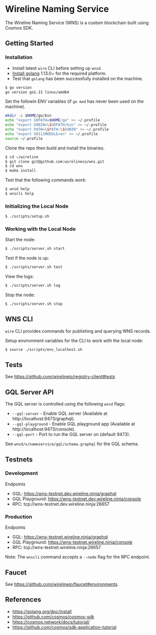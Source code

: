 # Wireline Naming Service

The Wireline Naming Service (WNS) is a custom blockchain built using Cosmos SDK.

## Getting Started

### Installation

* Install latest `wire` CLI before setting up `wnsd`.
* [Install golang](https://golang.org/doc/install) 1.13.0+ for the required platform.
* Test that `golang` has been successfully installed on the machine.

```bash
$ go version
go version go1.13 linux/amd64
```

Set the followin ENV variables (if `go mod` has never been used on the machine).

```bash
mkdir -p $HOME/go/bin
echo "export GOPATH=$HOME/go" >> ~/.profile
echo "export GOBIN=\$GOPATH/bin" >> ~/.profile
echo "export PATH=\$PATH:\$GOBIN" >> ~/.profile
echo "export GO111MODULE=on" >> ~/.profile
source ~/.profile
```

Clone the repo then build and install the binaries.

```bash
$ cd ~/wireline
$ git clone git@github.com:wirelineio/wns.git
$ cd wns
$ make install
```

Test that the following commands work:

```bash
$ wnsd help
$ wnscli help
```

### Initializing the Local Node

```bash
$ ./scripts/setup.sh
```

### Working with the Local Node

Start the node:

```bash
$ ./scripts/server.sh start
```

Test if the node is up:

```bash
$ ./scripts/server.sh test
```

View the logs:

```bash
$ ./scripts/server.sh log
```

Stop the node:

```bash
$ ./scripts/server.sh stop
```


## WNS CLI

`wire` CLI provides commands for publishing and querying WNS records.

Setup environment variables for the CLI to work with the local node:

```bash
$ source ./scripts/env_localhost.sh
```

## Tests

See https://github.com/wirelineio/registry-client#tests


## GQL Server API

The GQL server is controlled using the following `wnsd` flags:

* `--gql-server` - Enable GQL server (Available at http://localhost:9473/graphql).
* `--gql-playground` - Enable GQL playground app (Available at http://localhost:9473/console).
* `--gql-port` - Port to run the GQL server on (default 9473).

See `wnsd/x/nameservice/gql/schema.graphql` for the GQL schema.


## Testnets


### Development

Endpoints

* GQL: https://wns-testnet.dev.wireline.ninja/graphql
* GQL Playground: https://wns-testnet.dev.wireline.ninja/console
* RPC: tcp://wns-testnet.dev.wireline.ninja:26657

### Production

Endpoints

* GQL: https://wns-testnet.wireline.ninja/graphql
* GQL Playground: https://wns-testnet.wireline.ninja/console
* RPC: tcp://wns-testnet.wireline.ninja:26657

Note: The `wnscli` command accepts a `--node` flag for the RPC endpoint.

## Faucet

See https://github.com/wirelineio/faucet#environments.

## References

* https://golang.org/doc/install
* https://github.com/cosmos/cosmos-sdk
* https://cosmos.network/docs/tutorial/
* https://github.com/cosmos/sdk-application-tutorial
